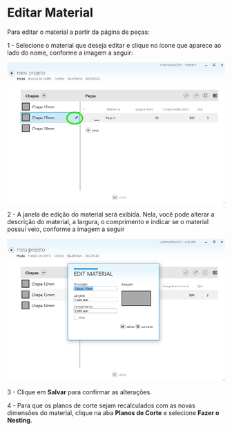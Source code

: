 ﻿# Editar Material

Para editar o material a partir da página de peças:

1 - Selecione o material que deseja editar e clique no ícone que aparece ao lado do nome, conforme a imagem a seguir:

![Editar material](./editar-material/editarMaterial.png)

2 - A janela de edição do material será exibida. Nela, você pode alterar a descrição do material, a largura, o comprimento e indicar se o material possui veio, conforme a imagem a seguir

![Editar detalhes do material](./editar-material/editarMaterialDetails.png)

3 - Clique em **Salvar** para confirmar as alterações.

4 - Para que os planos de corte sejam recalculados com as novas dimensões do material, clique na aba **Planos de Corte** e selecione **Fazer o Nesting**.